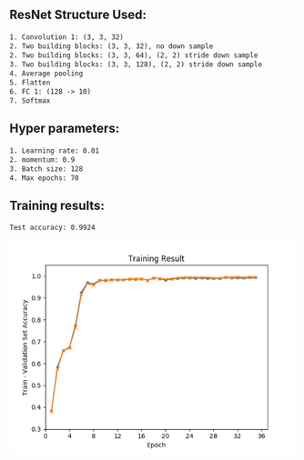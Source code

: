 ## ResNet Structure Used:

    1. Convolution 1: (3, 3, 32)
    2. Two building blocks: (3, 3, 32), no down sample
    2. Two building blocks: (3, 3, 64), (2, 2) stride down sample
    3. Two building blocks: (3, 3, 128), (2, 2) stride down sample
    4. Average pooling
    5. Flatten
    6. FC 1: (128 -> 10)
    7. Softmax
        
## Hyper parameters:

    1. Learning rate: 0.01
    2. momentum: 0.9
    3. Batch size: 128
    4. Max epochs: 70
    
## Training results:

    Test accuracy: 0.9924
    
![Alt text](training.png)